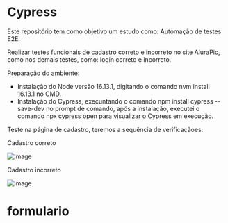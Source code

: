 # Cypress

Este repositório tem como objetivo um estudo como: Automação de testes E2E.

Realizar testes funcionais de cadastro correto e incorreto no site AluraPic, como nos demais testes, como: login correto e incorreto.

Preparação do ambiente:
- Instalação do Node versão 16.13.1, digitando o comando nvm install 16.13.1 no CMD. 
- Instalação do Cypress, execuntando o comando npm install cypress --save-dev no prompt de comando, após a instalação, executei o comando npx cypress open para visualizar o Cypress em execução.

Teste na página de cadastro, teremos a sequência de verificaçãoes:

Cadastro correto

![image](https://github.com/NajaraGF/Cypress/assets/93666690/6df58151-b0e5-43b0-af27-ba9f15caeb3d)



Cadastro incorreto

![image](https://github.com/NajaraGF/Cypress/assets/93666690/73a072f2-e175-401b-9447-21ac8fd17c7d)





 
# formulario
